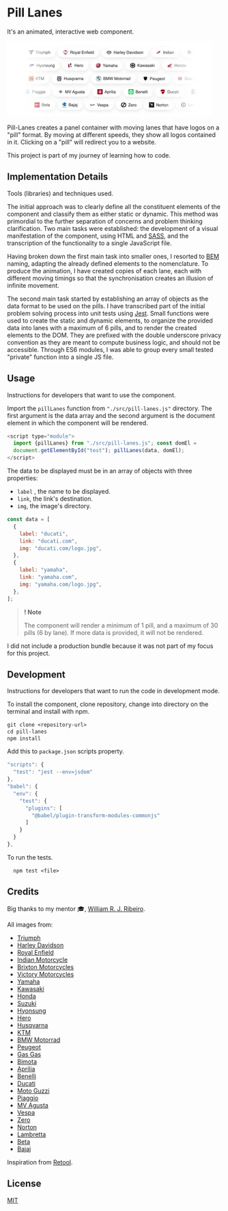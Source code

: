 # Pill Lanes

It's an animated, interactive web component.

![preview](img/pill-lanes.gif)

Pill-Lanes creates a panel container with moving lanes that have logos on a "pill" format. By moving at different speeds, they show all logos contained in it. Clicking on a "pill" will redirect you to a website.

This project is part of my journey of learning how to code.

## Implementation Details

Tools (libraries) and techniques used.

The initial approach was to clearly define all the constituent elements of the component and classify them as either static or dynamic. This method was primordial to the further separation of concerns and problem thinking clarification. Two main tasks were established: the development of a visual manifestation of the component, using HTML and [SASS](https://sass-lang.com/), and the transcription of the functionality to a single JavaScript file.

Having broken down the first main task into smaller ones, I resorted to [BEM](http://getbem.com/naming/) naming, adapting the already defined elements to the nomenclature. To produce the animation, I have created copies of each lane, each with different moving timings so that the synchronisation creates an illusion of infinite movement.

The second main task started by establishing an array of objects as the data format to be used on the pills. I have transcribed part of the initial problem solving process into unit tests using [Jest](https://jestjs.io/). Small functions were used to create the static and dynamic elements, to organize the provided data into lanes with a maximum of 6 pills, and to render the created elements to the DOM. They are prefixed with the double underscore privacy convention as they are meant to compute business logic, and should not be accessible. Through ES6 modules, I was able to group every small tested "private" function into a single JS file.

## Usage

Instructions for developers that want to use the component.

Import the `pillLanes` function from `"./src/pill-lanes.js"` directory. The first argument is the data array and the second argument is the document element in which the component will be rendered.

```js
<script type="module">
  import {pillLanes} from "./src/pill-lanes.js"; const domEl =
  document.getElementById("test"); pillLanes(data, domEl);
</script>
```

The data to be displayed must be in an array of objects with three properties:

- `label` , the name to be displayed.
- `link`, the link's destination.
- `img`, the image's directory.

```js
const data = [
  {
    label: "ducati",
    link: "ducati.com",
    img: "ducati.com/logo.jpg",
  },
  {
    label: "yamaha",
    link: "yamaha.com",
    img: "yamaha.com/logo.jpg",
  },
];
```

> **! Note**
>
> The component will render a minimum of 1 pill, and a maximum of 30 pills (6 by lane). If more data is provided, it will not be rendered.

I did not include a production bundle because it was not part of my focus for this project.

## Development

Instructions for developers that want to run the code in development mode.

To install the component, clone repository, change into directory on the terminal and install with npm.

```http
git clone <repository-url>
cd pill-lanes
npm install
```

Add this to `package.json` scripts property.

```js
"scripts": {
  "test": "jest --env=jsdom"
},
"babel": {
  "env": {
    "test": {
      "plugins": [
        "@babel/plugin-transform-modules-commonjs"
      ]
    }
  }
},
```

To run the tests.

```http
  npm test <file>
```

## Credits

Big thanks to my mentor 🎓, [William R. J. Ribeiro](https://github.com/williamrjribeiro/).

All images from:

- [Triumph](https://www.triumphmotorcycles.com/)
- [Harley Davidson](https://www.harley-davidson.com/us/en/index.html")
- [Royal Enfield](https://www.royalenfield.com/)
- [Indian Motorcycle](https://www.indianmotorcycle.com/en-us/)
- [Brixton Motorcycles](https://www.brixton-motorcycles.com/)
- [Victory Motorcycles](https://www.victorymotorcycles.com/)
- [Yamaha](https://www.yamaha-motor.eu/pt/pt/#/)
- [Kawasaki](https://www.kawasaki.com/en-us/)
- [Honda](https://powersports.honda.com)
- [Suzuki](https://suzukicycles.com/)
- [Hyonsung](https://hyosung.pt/)
- [Hero](https://www.heromotocorp.com/)
- [Husqvarna](https://www.husqvarna-motorcycles.com)
- [KTM](https://www.ktm.com/en-us.html)
- [BMW Motorrad](https://www.bmwmotorcycles.com/en/home.html#/filter-all)
- [Peugeot](https://peugeot-motocycles.com/fr/)
- [Gas Gas](https://www.gasgas.com/)
- [Bimota](https://bimota.it/?lang=en)
- [Aprilia](https://www.aprilia.com/)
- [Benelli](https://www.benelli.com/)
- [Ducati](https://www.ducati.com/)
- [Moto Guzzi](https://www.motoguzzi.com/)
- [Piaggio](https://www.piaggio.com/)
- [MV Agusta](https://www.mvagusta.com/)
- [Vespa](https://storeusa.vespa.com/)
- [Zero](https://www.zeromotorcycles.com/)
- [Norton](https://www.nortonmotorcycles.com/)
- [Lambretta](https://www.lambretta.com/)
- [Beta](https://www.betamotor.com/en/)
- [Bajaj](https://www.bajajauto.com/)

Inspiration from [Retool](https://retool.com).

## License

[MIT](https://choosealicense.com/licenses/mit/)
